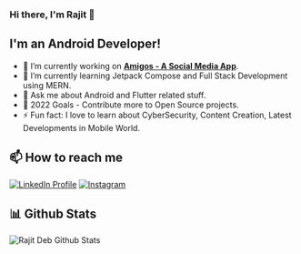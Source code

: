 ### Hi there, I'm Rajit 👋

## I'm an Android Developer!
- 🔭 I’m currently working on [<b>Amigos - A Social Media App</b>][3].
- 🌱 I’m currently learning Jetpack Compose and Full Stack Development using MERN.
- 💬 Ask me about Android and Flutter related stuff.
- 🥅 2022 Goals - Contribute more to Open Source projects.
- ⚡ Fun fact: I love to learn about CyberSecurity, Content Creation, Latest Developments in Mobile World.

## 📫 How to reach me
[![LinkedIn Profile](https://img.shields.io/badge/LinkedIn-0077B5?style=for-the-badge&logo=linkedin&logoColor=white)](https://www.linkedin.com/in/imrajit/)
[![Instagram](https://img.shields.io/badge/Instagram-E4405F?style=for-the-badge&logo=instagram&logoColor=white)](https://www.instagram.com/rajit.deb/)

## 📊 Github Stats
<img align="left" alt="Rajit Deb Github Stats" src="https://github-readme-stats.vercel.app/api?username=rajitdeb&show_icons=true&hide_border=true" />

[1]: https://www.linkedin.com/in/imrajit/
[2]: https://www.instagram.com/rajit.deb/
[3]: https://github.com/rajitdeb/Amigos
